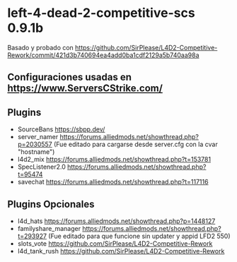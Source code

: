 # left-4-dead-2-competitive-scs 0.9.1b
Basado y probado con https://github.com/SirPlease/L4D2-Competitive-Rework/commit/421d3b740694ea4add0ba1cdf2129a5b740aa98a
## Configuraciones usadas en https://www.ServersCStrike.com/
## Plugins
- SourceBans https://sbpp.dev/
- server_namer https://forums.alliedmods.net/showthread.php?p=2030557 (Fue editado para cargarse desde server.cfg con la cvar "hostname")
- l4d2_mix https://forums.alliedmods.net/showthread.php?t=153781
- SpecListener2.0 https://forums.alliedmods.net/showthread.php?t=95474
- savechat https://forums.alliedmods.net/showthread.php?t=117116
## Plugins Opcionales
- l4d_hats https://forums.alliedmods.net/showthread.php?p=1448127
- familyshare_manager https://forums.alliedmods.net/showthread.php?t=293927 (Fue editado para que funcione sin updater y appid LFD2 550)
- slots_vote https://github.com/SirPlease/L4D2-Competitive-Rework
- l4d_tank_rush https://github.com/SirPlease/L4D2-Competitive-Rework